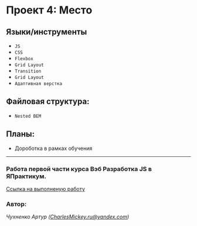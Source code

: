 # Проект 4: Место

## Языки/инструменты
* `JS`
* `CSS`
* `Flexbox`
* `Grid Layout`
* `Transition`
* `Grid Layout`
* `Адаптивная верстка`

## Файловая структура:

* `Nested BEM`

## Планы:

* Дороботка в рамках обучения
____________________________
### Работа первой части курса Вэб Разработка JS в ЯПрактикум. 

[Ссылка на выполненую работу](https://charlesmickey.github.io/mesto/)
 
### Автор:
*Чухненко Артур (CharlesMickey.ru@yandex.com)*

